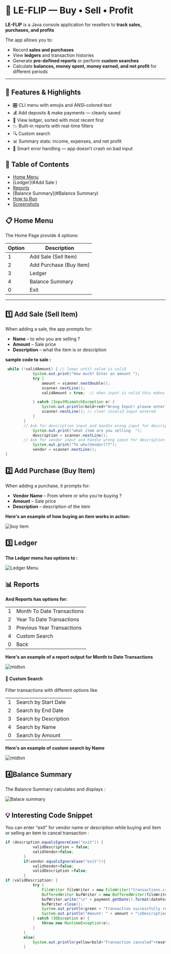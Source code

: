 # 🤑 LE-FLIP — Buy • Sell • Profit

**LE-FLIP** is a Java console application for resellers to **track sales, purchases, and profits** 

The app allows you to:

- Record **sales and purchases**
- View **ledgers** and transaction histories
- Generate **pre-defined reports** or perform **custom searches**
- Calculate **balances, money spent, money earned, and net profit** for different periods

---
## 🌟 Features & Highlights

- 🎛️ CLI menu with emojis and ANSI-colored text
- 💰 Add deposits & make payments — cleanly saved
- 📄 View ledger, sorted with most recent first
- 📉 Built-in reports with real-time filters
- 🔍 Custom search
- 📊 Summary stats: income, expenses, and net profit
- 🚫 Smart error handling — app doesn’t crash on bad input

## 📑 Table of Contents
- [Home Menu](#home-menu)
- [Ledger](#Add Sale )
- [Reports](#reports)
- [Balance Summary](#Balance Summary)
- [How to Run](#how-to-run)
- [Screenshots](#screenshots)


## 📋 Home Menu

The Home Page provide 4 options:

| Option | Description |
|--------|-------------|
| 1 | Add Sale (Sell Item) |
| 2 | Add Purchase (Buy Item) |
| 3 | Ledger |
| 4 | Balance Summary |
| 0 | Exit |
 
  
---

## 1️⃣ Add Sale (Sell Item)

When adding a sale, the app prompts for:

- **Name** – to who you are selling ?
- **Amount** – Sale price
- **Description** – what the item is or description 

**sample code to sale :**

```java
 while (!validAmount) { // loops until value is valid
            System.out.print("How much? Enter an amount ");
            try {
                amount = scanner.nextDouble();
                scanner.nextLine();
                validAmount = true;  // when input is valid this makes the loop exit

            } catch (InputMismatchException e) {
                System.out.println(bold+red+"Wrong Input! please enter an amount in $ "+reset);
                scanner.nextLine(); // clear invalid input entered
            }
        }
        // Ask for description input and handle wrong input for description
            System.out.print("what item are you selling  ");
            description = scanner.nextLine();
        // Ask for vendor input and handle wrong input for description
            System.out.print("To who(Vendor)??");
            vendor = scanner.nextLine();
}
```
## 2️⃣ Add Purchase (Buy Item)

When adding a purchase, it prompts for:

- **Vendor Name** – From where or who you're buying ?
- **Amount** – Sale price
- **Description** – description of the item
 

 **Here's an example of how buying an item works in action:**



  ![buy item ](screenshots/buyitem.png)




  ## 3️⃣ Ledger


**The Ledger menu has options to :**
 

![Ledger Menu](screenshots/ledgermenu.png)

## 📊 Reports

**And Reports has options for:**


|  |                            |
|--------|----------------------------|
| 1 | Month To Date Transactions |
| 2 | Year To Date Transactions  |
| 3 | Previous Year Transactions |
| 4 | Custom Search              |
| 0 | Back                       |

**Here's an example of a report output for Month to Date Transactions**


![mtdtxn](screenshots/mtdtxn.png)

#### 🔎 Custom Search

Filter transactions with different options like.

|  |                           |
|--------|---------------------------|
| 1 | Search by Start Date |
| 2 | Search by End Date  |
| 3 | Search by Description |
| 4 | Search by Name             |
| 0 | Search by Amount                     |

**Here's an example of custom search by Name**


![mtdtxn](screenshots/customsearch.png)



## 4️⃣Balance Summary

The Balance Summary calculates and displays :

 
![Balace summary ](screenshots/balancesummary.png)


## 💡 Interesting Code Snippet

You can enter "exit" for vendor name or description while buying and item or selling an item to cancel transaction  :
```java
if (description.equalsIgnoreCase("exit")) {
            validDescription = false;
            validVendor=false;
        }
        if(vendor.equalsIgnoreCase("exit")){
            validVendor=false;
            validDescription =false;
        }
if (validDescription) {
            try {
                FileWriter fileWriter = new FileWriter("transactions.csv", true);
                BufferedWriter bufWriter = new BufferedWriter(fileWriter);
                bufWriter.write("\n" + payment.getDate().format(dateFormatter) + "|" + payment.getTime().format(timeFormatter) + "|" + payment.getDescription() + "|" + payment.getVendor() + "|" + payment.getAmount());
                bufWriter.close();
                System.out.println(green + "Transaction successfully recorded!" + reset);
                System.out.println("Amount: " + amount + "\nDescription: " + description + "\nvendor: " + vendor);
            } catch (IOException e) {
                throw new RuntimeException(e);
            }
        }
        else{
            System.out.println(yellow+bold+"Transaction canceled"+reset);
        }
